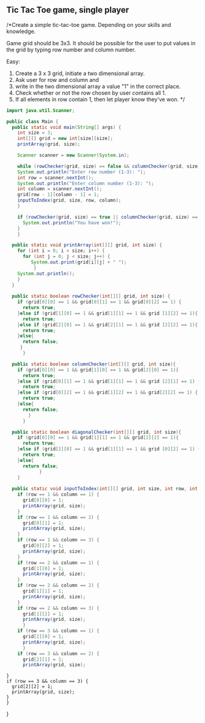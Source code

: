 ## Tic Tac Toe game, single player

/*Create a simple tic-tac-toe game. Depending on your skills and knowledge.

Game grid should be 3x3. It should be possible for the user to put values in the grid by typing row number and column number.

Easy:
1. Create a 3 x 3 grid, initiate a two dimensional array.
2. Ask user for row and column and 
3. write in the two dimensional array a value "1" in the correct place.
4. Check whether or not the row chosen by user contains all 1.
5. If all elements in row contain 1, then let player know they've won.
*/

```java
import java.util.Scanner;

public class Main {
  public static void main(String[] args) {
    int size = 3;
    int[][] grid = new int[size][size];
    printArray(grid, size);

    Scanner scanner = new Scanner(System.in);

    while (rowChecker(grid, size) == false && columnChecker(grid, size) == false && diagonalChecker(grid, size) == false) {
    System.out.println("Enter row number (1-3): ");
    int row = scanner.nextInt();
    System.out.println("Enter column number (1-3): ");
    int column = scanner.nextInt();
    grid[row - 1][column - 1] = 1;
    inputToIndex(grid, size, row, column);
    }

    if (rowChecker(grid, size) == true || columnChecker(grid, size) == true || diagonalChecker(grid, size)){
      System.out.println("You have won!");
    }
    }

  public static void printArray(int[][] grid, int size) {
    for (int i = 0; i < size; i++) {
      for (int j = 0; j < size; j++) {
         System.out.print(grid[i][j] + " ");
          }
    System.out.println();
    }
  }
  
  public static boolean rowChecker(int[][] grid, int size) {
    if (grid[0][0] == 1 && grid[0][1] == 1 && grid[0][2] == 1) {
      return true;
    }else if (grid[1][0] == 1 && grid[1][1] == 1 && grid [1][2] == 1){
      return true;
    }else if (grid[2][0] == 1 && grid[2][1] == 1 && grid [2][2] == 1){
      return true;
    }else{
      return false;
     }
      }

  public static boolean columnChecker(int[][] grid, int size){
    if (grid[0][0] == 1 && grid[1][0] == 1 && grid[2][0] == 1){                         
      return true;
    }else if (grid[0][1] == 1 && grid[1][1] == 1 && grid [2][1] == 1) {
      return true;
    }else if (grid[0][2] == 1 && grid[1][2] == 1 && grid[2][2] == 1) {
      return true;
    }else{
      return false;
        }
      }

  public static boolean diagonalChecker(int[][] grid, int size){
    if (grid[0][0] == 1 && grid[1][1] == 1 && grid[2][2] == 1){
      return true;
    }else if (grid[2][0] == 1 && grid[1][1] == 1 && grid [0][2] == 1) {
      return true;
    }else{
      return false;
            }
    }
  
  public static void inputToIndex(int[][] grid, int size, int row, int column) {
    if (row == 1 && column == 1) {
      grid[0][0] = 1;
      printArray(grid, size);
    }
    if (row == 1 && column == 2) {
      grid[0][1] = 1;
      printArray(grid, size);
    }
    if (row == 1 && column == 3) {
      grid[0][2] = 1;
      printArray(grid, size);
    }
    if (row == 2 && column == 1) {
      grid[1][0] = 1;
      printArray(grid, size);
    }
    if (row == 2 && column == 2) {
      grid[1][1] = 1;
      printArray(grid, size);
    }
    if (row == 2 && column == 3) {
      grid[1][2] = 1;
      printArray(grid, size);
      }
    if (row == 3 && column == 1) {
      grid[2][0] = 1;
      printArray(grid, size);
      }
    if (row == 3 && column == 2) {
      grid[2][1] = 1;
      printArray(grid, size);
  ```
    }
    if (row == 3 && column == 3) {
      grid[2][2] = 1;
      printArray(grid, size);
    }
    }
  }
